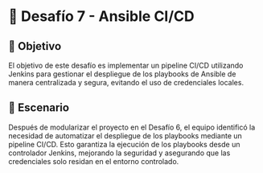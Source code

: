 # 🚀 Desafío 7 - Ansible CI/CD

## 🎯 Objetivo

El objetivo de este desafío es implementar un pipeline CI/CD utilizando Jenkins para gestionar el despliegue de los playbooks de Ansible de manera centralizada y segura, evitando el uso de credenciales locales.

## 📝 Escenario

Después de modularizar el proyecto en el Desafío 6, el equipo identificó la necesidad de automatizar el despliegue de los playbooks mediante un pipeline CI/CD. Esto garantiza la ejecución de los playbooks desde un controlador Jenkins, mejorando la seguridad y asegurando que las credenciales solo residan en el entorno controlado.
